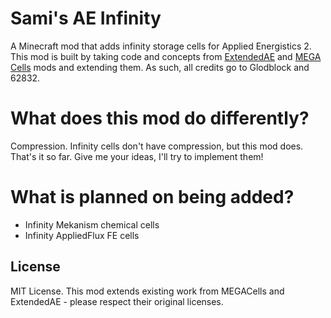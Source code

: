 # Sami's AE Infinity

A Minecraft mod that adds infinity storage cells for Applied Energistics 2. This mod is built by taking code and concepts from [ExtendedAE](https://github.com/GlodBlock/ExtendedAE) and [MEGA Cells](https://github.com/62832/MEGACells) mods and extending them. As such, all credits go to Glodblock and 62832.

# What does this mod do differently?

Compression. Infinity cells don't have compression, but this mod does. That's it so far. Give me your ideas, I'll try to implement them!

# What is planned on being added?
- Infinity Mekanism chemical cells
- Infinity AppliedFlux FE cells

## License

MIT License. This mod extends existing work from MEGACells and ExtendedAE - please respect their original licenses.
